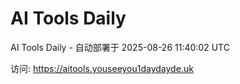 # AI Tools Daily

AI Tools Daily - 自动部署于 2025-08-26 11:40:02 UTC

访问: https://aitools.youseeyou1daydayde.uk
